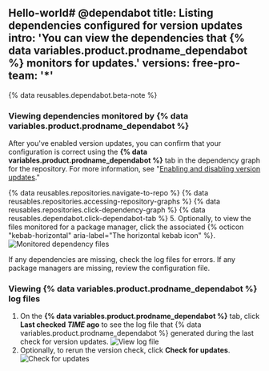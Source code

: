 Hello-world# @dependabot
title: Listing dependencies configured for version updates
intro: 'You can view the dependencies that {% data variables.product.prodname_dependabot %} monitors for updates.'
versions:
  free-pro-team: '*'
---

{% data reusables.dependabot.beta-note %}

### Viewing dependencies monitored by {% data variables.product.prodname_dependabot %}

After you've enabled version updates, you can confirm that your configuration is correct using the **{% data variables.product.prodname_dependabot %}** tab in the dependency graph for the repository. For more information, see "[Enabling and disabling version updates](/github/administering-a-repository/enabling-and-disabling-version-updates)."

{% data reusables.repositories.navigate-to-repo %}
{% data reusables.repositories.accessing-repository-graphs %}
{% data reusables.repositories.click-dependency-graph %}
{% data reusables.dependabot.click-dependabot-tab %}
5. Optionally, to view the files monitored for a package manager, click the associated {% octicon "kebab-horizontal" aria-label="The horizontal kebab icon" %}.
  ![Monitored dependency files](/assets/images/help/dependabot/monitored-dependency-files.png)

If any dependencies are missing, check the log files for errors. If any package managers are missing, review the configuration file.

### Viewing {% data variables.product.prodname_dependabot %} log files

1. On the **{% data variables.product.prodname_dependabot %}** tab, click **Last checked *TIME* ago** to see the log file that {% data variables.product.prodname_dependabot %} generated during the last check for version updates.
  ![View log file](/assets/images/help/dependabot/last-checked-link.png)
2. Optionally, to rerun the version check, click **Check for updates**.
  ![Check for updates](/assets/images/help/dependabot/check-for-updates.png)
